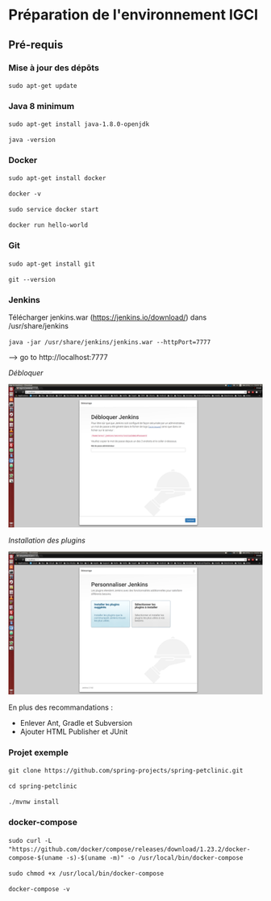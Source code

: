 # Préparation de l'environnement IGCI

## Pré-requis

### Mise à jour des dépôts
`sudo apt-get update`

### Java 8 minimum
`sudo apt-get install java-1.8.0-openjdk`

`java -version`

### Docker
`sudo apt-get install docker`

`docker -v`

`sudo service docker start`

`docker run hello-world`

### Git
`sudo apt-get install git`

`git --version`

### Jenkins

Télécharger jenkins.war (https://jenkins.io/download/) dans /usr/share/jenkins

`java -jar /usr/share/jenkins/jenkins.war --httpPort=7777`

--> go to http://localhost:7777

_Débloquer_

![](install_IGCI_1.png)

_Installation des plugins_

![](install_IGCI_2.png)

En plus des recommandations :
  - Enlever Ant, Gradle et Subversion
  - Ajouter HTML Publisher et JUnit

### Projet exemple

`git clone https://github.com/spring-projects/spring-petclinic.git`

`cd spring-petclinic`

`./mvnw install`

### docker-compose

`sudo curl -L "https://github.com/docker/compose/releases/download/1.23.2/docker-compose-$(uname -s)-$(uname -m)" -o /usr/local/bin/docker-compose`

`sudo chmod +x /usr/local/bin/docker-compose`

`docker-compose -v`

